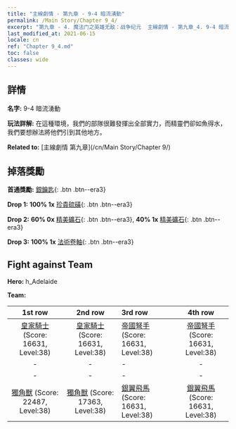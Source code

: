 ```yaml
---
title: "主線劇情 - 第九章 - 9-4 暗流湧動"
permalink: /Main Story/Chapter 9_4/
excerpt: "第九章 - 4. 魔法门之英雄无敌：战争纪元  主線劇情 - 第九章_4. 9-4 暗流湧動"
last_modified_at: 2021-06-15
locale: cn
ref: "Chapter 9_4.md"
toc: false
classes: wide
---
```


## 詳情

 **名字:** 9-4 暗流湧動

 **玩法詳解:** 在這種環境，我們的部隊很難發揮出全部實力，而精靈們卻如魚得水，我們要想辦法將他們引到其他地方。

 **Related to:** [主線劇情 第九章](/cn/Main Story/Chapter 9/)

## 掉落獎勵

 **首通獎勵:** [銀鑰匙](/cn/Items/con_693/){: .btn .btn--era3}

 **Drop 1:** **100% 1x** [珍貴硫磺](/cn/Items/mat_29/){: .btn .btn--era3}

 **Drop 2:** **60% 0x** [精美礦石](/cn/Items/mat_19/){: .btn .btn--era3}, **40% 1x** [精美礦石](/cn/Items/mat_19/){: .btn .btn--era3}

 **Drop 3:** **100% 1x** [法術卷軸](/cn/Items/con_694/){: .btn .btn--era3}


## Fight against Team
 **Hero:** h_Adelaide

 **Team:**


  | 1st row | 2nd row | 3rd row | 4th row |
  |:----:|:----:|:----|:----:|
  | [皇家騎士](/cn/units/Cavalier/) (Score: 16631, Level:38)  | [皇家騎士](/cn/units/Cavalier/) (Score: 16631, Level:38)  | [帝國弩手](/cn/units/Marksman/) (Score: 16631, Level:38)  | [帝國弩手](/cn/units/Marksman/) (Score: 16631, Level:38)  |
  | - | - | - | - |
  | - | - | - | - |
  | [獨角獸](/cn/units/Unicorn/) (Score: 22487, Level:38)  | [獨角獸](/cn/units/Unicorn/) (Score: 17363, Level:38)  | [銀翼飛馬](/cn/units/Pegasus/) (Score: 16631, Level:38)  | [銀翼飛馬](/cn/units/Pegasus/) (Score: 16631, Level:38)  |


